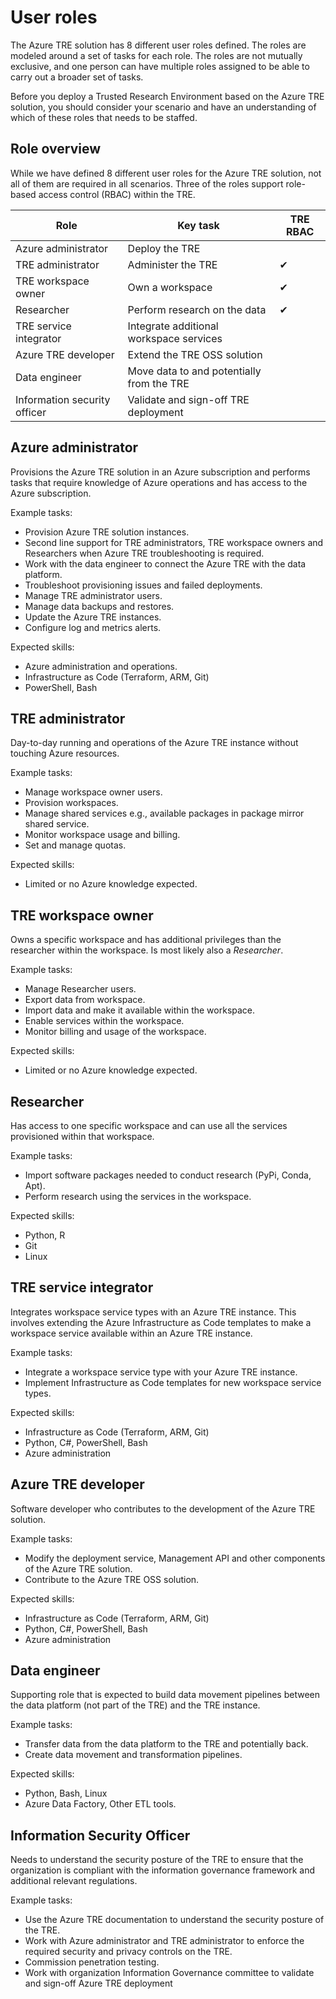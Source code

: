 # User roles

The Azure TRE solution has 8 different user roles defined. The roles are modeled around a set of tasks for each role. The roles are not mutually exclusive, and one person can have multiple roles assigned to be able to carry out a broader set of tasks.

Before you deploy a Trusted Research Environment based on the Azure TRE solution, you should consider your scenario and have an understanding of which of these roles that needs to be staffed.

## Role overview

While we have defined 8 different user roles for the Azure TRE solution, not all of them are required in all scenarios. Three of the roles support role-based access control (RBAC) within the TRE.  

| Role | Key task | TRE RBAC |
|------|----------|----------|
| Azure administrator | Deploy the TRE | |
| TRE administrator | Administer the TRE | ✔ |
| TRE workspace owner | Own a workspace | ✔ |
| Researcher | Perform research on the data | ✔ |
| TRE service integrator | Integrate additional workspace services | |
| Azure TRE developer | Extend the TRE OSS solution | |
| Data engineer | Move data to and potentially from the TRE | |
| Information security officer | Validate and sign-off TRE deployment | |

## Azure administrator

Provisions the Azure TRE solution in an Azure subscription and performs tasks that require knowledge of Azure operations and has access to the Azure subscription.

Example tasks:

- Provision Azure TRE solution instances.
- Second line support for TRE administrators, TRE workspace owners and Researchers when Azure TRE troubleshooting is required.
- Work with the data engineer to connect the Azure TRE with the data platform.
- Troubleshoot provisioning issues and failed deployments.
- Manage TRE administrator users.
- Manage data backups and restores.
- Update the Azure TRE instances.
- Configure log and metrics alerts.

Expected skills:

- Azure administration and operations.
- Infrastructure as Code (Terraform, ARM, Git)
- PowerShell, Bash

## TRE administrator

Day-to-day running and operations of the Azure TRE instance without touching Azure resources.

Example tasks:

- Manage workspace owner users.
- Provision workspaces.
- Manage shared services e.g., available packages in package mirror shared service.
- Monitor workspace usage and billing.
- Set and manage quotas.

Expected skills:

- Limited or no Azure knowledge expected.

## TRE workspace owner

Owns a specific workspace and has additional privileges than the researcher within the workspace. Is most likely also a *Researcher*.

Example tasks:

- Manage Researcher users.
- Export data from workspace.
- Import data and make it available within the workspace.
- Enable services within the workspace.
- Monitor billing and usage of the workspace.

Expected skills:

- Limited or no Azure knowledge expected.

## Researcher

Has access to one specific workspace and can use all the services provisioned within that workspace.

Example tasks:

- Import software packages needed to conduct research (PyPi, Conda, Apt).
- Perform research using the services in the workspace.

Expected skills:

- Python, R
- Git
- Linux

## TRE service integrator

Integrates workspace service types with an Azure TRE instance. This involves extending the Azure Infrastructure as Code templates to make a workspace service available within an Azure TRE instance.

Example tasks:

- Integrate a workspace service type with your Azure TRE instance.
- Implement Infrastructure as Code templates for new workspace service types.

Expected skills:

- Infrastructure as Code (Terraform, ARM, Git)
- Python, C#, PowerShell, Bash
- Azure administration

## Azure TRE developer

Software developer who contributes to the development of the Azure TRE solution.

Example tasks:

- Modify the deployment service, Management API and other components of the Azure TRE solution.
- Contribute to the Azure TRE OSS solution.

Expected skills:

- Infrastructure as Code (Terraform, ARM, Git)
- Python, C#, PowerShell, Bash
- Azure administration

## Data engineer

Supporting role that is expected to build data movement pipelines between the data platform (not part of the TRE) and the TRE instance.

Example tasks:

- Transfer data from the data platform to the TRE and potentially back.
- Create data movement and transformation pipelines.

Expected skills:

- Python, Bash, Linux
- Azure Data Factory, Other ETL tools.

## Information Security Officer

Needs to understand the security posture of the TRE to ensure that the organization is compliant with the information governance framework and additional relevant regulations.

Example tasks:

- Use the Azure TRE documentation to understand the security posture of the TRE.
- Work with Azure administrator and TRE administrator to enforce the required security and privacy controls on the TRE.
- Commission penetration testing.
- Work with organization Information Governance committee to validate and sign-off Azure TRE deployment
